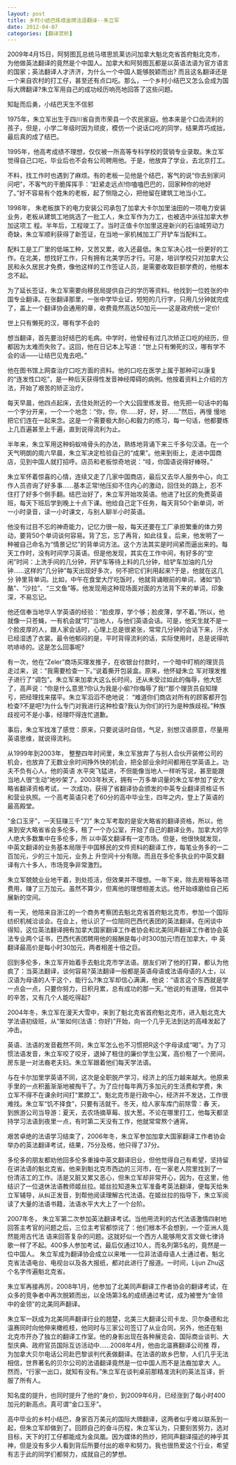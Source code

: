 ```yaml
---
layout: post
title: 乡村小结巴练成金牌法语翻译--朱立军
date: 2012-04-07
categories: [翻译赏析]  
---
```


2009年4月15日，阿努图瓦总统马塔思凯莱访问加拿大魁北克省首府魁北克市，为他做英法翻译的竟然是个中国人。加拿大和阿努图瓦都是以英语法语为官方语言的国家；英法翻译人才济济，为什么一个中国人能够脱颖而出? 而且这名翻译还是一个来自农村的打工仔，甚至还有点口吃。那么，一个乡村小结巴又怎么会成为国际大牌翻译?朱立军用自己的成功经历响亮地回答了这些问题。

知耻而后勇，小结巴天生不信邪

1975年，朱立军出生于四川省自贡市荣县一个农民家庭。他本来是个口齿流利的孩子，但是，小学二年级时因为顽皮，模仿一个说话口吃的同学，结果弄巧成拙，最后真的成了结巴。

1995年，他高考成绩不理想，仅仅被一所高等专科学校的营销专业录取。朱立军觉得自己口吃，毕业后也不会有公司聘用他。于是，他放弃了学业，去北京打工。

不料，找工作时也遇到了麻烦。有的老板一见他是个结巴，客气的说“你去别家问问吧”，不客气的干脆挥挥手：“赶紧走远点!你嗑嗑巴巴的，回家种你的地好了。”好不容易有个姓朱的老板，起了恻隐之心，把他留在建筑工地当小工。

1998年， 朱老板旗下的电力安装公司承包了加拿大卡尔加里油田的一项电力安装业务，老板从建筑工地挑选了一批工人，朱立军作为力工，也被选中派往加拿大参加这项工 程。半年后，工程竣工了。当时正值卡尔加里这座新兴的石油城劳动力奇缺，朱立军顺利获得了新签证，在当地一家机械加工厂开铲车当配料工。

配料工是工厂里的低端工种，又苦又累，收入还最低。朱立军决心找一份更好的工作。在北美，想找好工作，只有拥有北美学历才行。可是，培训学校只对加拿大公民和永久居民才免费，像他这样的工作签证人员，是需要收取巨额学费的，他根本念不起。

为了延长签证，朱立军需要向移民局提供自己的学历等资料。他找到一位姓张的中国专业翻译。在张翻译那里，一张中学毕业证，短短的几行字，只用几分钟就完成了，盖上一个翻译协会通用的章，收费竟然高达50加元——这是政府统一定价!

世上只有懒死的汉，哪有学不会的

想当翻译，首先要治好结巴的毛病。中学时，他曾经有过几次矫正口吃的经历，但都因为太难而失败了。这回，他在日记本上写道：“世上只有懒死的汉，哪有学不会的话——让结巴见鬼去吧。”

他在图书馆上网查治疗口吃方面的资料。他的口吃在医学上属于那种可以康复的“连发性口吃”，是一种后天获得性发音神经障碍的病例。他按着资料上介绍的方法，开始了艰苦的矫正治疗。

每天早晨，他四点起床，去住处附近的一个大公园里练发音。他先把一句话中的每一个字分开来，一个一个地念：“你，你，你……好，好，好……”然后，再慢 慢地把它们连在一起来念。这是一个需要极大耐心和毅力的练习，每一句话，他都要练上几百遍甚至上千遍，直到说得流利为止。

半年来，朱立军用这种蚂蚁啃骨头的办法，熟练地背诵下来三千多句汉语。在一个天气明朗的周六早晨，朱立军决定检验自己的“成果”。他来到街上，走进中国商店，见到中国人就打招呼。店员和老板惊奇地说：“哇，你国语说得好棒呀。”

朱立军怀着惊喜的心情，连续又走了几家中国商店，最后又去华人服务中心，向工作人员咨询了好多事……基本正常!他压抑不住内心的激动，回住处的路上，忍不住打了好多个侧手翻。结巴治好了，朱立军开始攻英语。他进了社区的免费英语班，每天下班后学到晚上十点下课。他给自己定下任务，每天背50个新单词，听一小时录音，读一小时课文，与别人聊半小时英语。

他没有过目不忘的神奇能力，记忆力很一般，每天还要在工厂承担繁重的体力劳动，要背50个单词谈何容易。背了忘，忘了再背，如此往复。后来，他发明了一 种被自己命名为“情景记忆”的背单词方法。这个方法其实是时间紧而逼出来的。每天工作时，没有时间学习英语。但是他发现，其实在工作中间，有好多的“空 闲”时间：上洗手间的几分钟，开铲车等待上料的几分钟，给铲车加油的几分钟……这样的“几分钟”每天出现好多次，何不把它们利用起来?于是，他就在这几分 钟里背单词。比如，中午在食堂大厅吃饭时，他就背诵眼前的单词，诸如“奶酪”、“沙拉”、“三文鱼”等。他发现用这种现场面对面的方法背下来的单词，印象 深，不易忘记。

他还信奉当地华人学英语的经验：“脸皮厚，学个够；脸皮薄，学不着。”所以，他就像一只苍蝇，一有机会就“叮”当地人，与他们英语会话。可是，他天生就不是一个脸皮厚的人，跟人家会话时，心理上总是很紧张，常常几分钟的会话下来，汗水已经湿透了衣裳。最令他郁闷的是，平时背得流利的话，实际使用时，总是说得吭吭哧哧的。这是怎么回事呢?

有一次，他在“Zeler”商场买理发推子，在收银台付款时，一个暗中盯梢的理货员走过来，说：“我需要检查一下。”说着撕开包装盒。原来，他怀疑朱立 军对理发推子进行了“调包”。朱立军来加拿大这么长时间，还从未受过如此的侮辱，他大怒了，高声说：“你是什么意思?你认为我是小偷?你侮辱了我!”那个理货员自知理亏，把经理找来摆平。朱立军滔滔不绝地说： “难道你们商店对所有的顾客都开包检查?不是吧?为什么专门对我进行这种检查?我认为你们的行为是种族歧视。”种族歧视可不是小事，经理吓得连忙道歉。

事后，朱立军找准了感觉：原来，只要说话时自信，气足，别想汉语原意，尽量用英语思维，就说得流利。

从1999年到2003年， 整整四年时间里，朱立军放弃了与别人合伙开装修公司的机会，也放弃了无数业余时间挣外快的机会，把全部业余时间都用在学英语上。功夫不负有心人，他的英语 水平突飞猛进，不但能像当地人一样听写说，甚至能跟当地人很“生动”地吵架了。2003年秋天，拥有一万多单词量的朱立军参加了安大略省翻译资格考试，一 次成功，获得了省翻译协会颁发的中英专业翻译资格证书和营业执照。一个高考英语只老了60分的高中毕业生，四年之内，登上了英语的最高殿堂。

“金口玉牙”，一天狂赚三千“刀” 朱立军考取的是安大略省的翻译资格，所以，他来到安大略省省会多伦多，租了一个办公室，开始了自己的翻译业务。加拿大的华人绝大多数集中在多伦多，所 以中英文翻译有一定市场。但是，他很快就发现，中英文翻译的业务基本局限于中国移民的文件资料的翻译工作，每笔业务多的一二百加元，少的三十加元，业务上 升空间十分有限。而且在多伦多执业的中英文翻译有六十多人，市场竞争非常激烈。

朱立军兢兢业业地干着，到处揽活，但效果并不理想。一年下来，除去房租等各项费用，赚了三万加元。虽然不算少，但离他的理想相差太远。他开始琢磨给自己拓展新的空间。

有一天，他陪来自浙江的一个商务考察团去魁北克省首府魁北克市，参加一个国际纺织机械洽谈会。在会上，他认识了一位陪同巴西代表团的英法翻译。在闲谈中 得知，这位英法翻译拥有加拿大国家翻译工作者协会和北美同声翻译工作者协会英法专业两个证书，巴西代表团聘用他的报酬是每小时300加元!而在加拿大，中 英翻译最高价是每小时30加元，两者相差十倍之巨。

回到多伦多，朱立军开始着手去魁北克市学法语。朋友们听了他的打算，都认为他疯了：当英法翻译，谈何容易?英法翻译一般都是英语母语或法语母语的人士，以汉语为母语的人干这个，能行么?朱立军却信心满满，他说：“语言这个东西就是学一点会一点，只要你努力，日积月累，总有成功的那一天。”他说的有道理，但其中的辛苦，又有几个人能吃得起?

2004年冬，朱立军在漫天大雪中，来到了魁北克省首府魁北克市，进入魁北克大学法语初级班，从“笨如何(法语：你好)”开始，向一个几乎无法到达的高峰发起了冲击。

英语、法语的发音截然不同，朱立军怎么也不习惯把R这个字母读成“喝”。为了习惯法语发音，朱立军咬了咬牙，退掉了租住的廉价学生公寓，高价租了一个房间，房东是一对法裔老夫妇。朱立军跟着他们每天学法语。

与在卡尔加里学英语不同，这次是全职脱产学习，经济上的压力越来越大。他原来手里的一点积蓄渐渐地被掏干了。为了应付每年两万多加元的生活费和学费，朱 立军不得不在课余时间打“累脖工”。魁北克市是行政中心，经济并不发达，工作很难找。朱立军“饥不择食”，只要有活就干。冬天，给人家车库门前除雪：春 天，到旅游公司当导游：夏天，去农场摘草莓、拔大葱。不论在哪里打工，他每天都坚持学习法语到夜里一点，有时第二天没有工作，他就常常熬个通宵。

艰苦卓绝的法语学习结束了，2006年冬，朱立军参加加拿大国家翻译工作者协会举办的英法翻译考试，结果，75分及格，他只得了37分。

多伦多的朋友都劝他回多伦多重操中英文翻译旧业，但他觉得自己有希望，坚持留在讲法语的魁北克省。他来到魁北克市西边的三河市，在一家老人院里找到了一 份清洁工的工作。活是又脏又累又恶心，但朱立军却非常开心，因为，在这里，他结识了一位退休法语教师姬丝拉。姬丝拉知道朱立军准备考英法翻译，便每天给朱 立军辅导，从纠正发音，到帮他阅读理解古代法语。在姬丝拉的指导下，朱立军阅读了大量的法语书籍，法语水平大大上了一个台阶。

2007年冬， 朱立军第二次参加英法翻译考试。当他用流利的古代法语激情四射地回答主考官的问题之后，三位主考官都惊诧了：他们根本不会想到，一个亚洲人竟然能用古代法 语来回答复杂的问题。这就好似一个西方人能够用文言文做七律诗歌一样了不起。400多人参加考试，最后仅通过10人，而名列第5名的，竟然是一位中国人。 朱立军成为翻译协会成立以来唯一一位非法语母语人士通过者。魁北克省法语电台、电视台以及各大报纸，都对此进行了报道。一时间，Lijun Zhu这个名字传遍魁北克省。

朱立军再接再厉，2008年1月，他参加了北美同声翻译工作者协会的翻译考试，在众多的竞争者中再次脱颖而出，以全场第3名的成绩通过考试，成为被誉为“金领中的金领”的北美同声翻译。

朱立军一跃成为北美同声翻译行业的翘楚，北美三大翻译公司卡龙、贝尔桑德和北温赛同时向他伸来橄榄枝，他同时与三家公司签订了从业合同，另外，他还在魁 北克市开办了独立的翻译工作室。他的身影出现在各种展览会、国际商业谈判、大型庆典、政府官员国际互访活动中……2008年4月，他由北温赛翻译公司推 荐，为加拿大贝尔电话公司赴巴黎谈判代表做翻译。在法语的故乡巴黎，人们几乎无法相信，世界著名的贝尔公司的法语翻译竟然是一位中国人而不是法裔加拿大 人。然而，“行家一出口，就知有没有。”朱立军在谈判桌前那精准流利的英法互译，折服了所有人。

知名度的提升，也同时提升了他的“身价，到2009年6月，已经涨到了每小时400加元的新高点。真可谓“金口玉牙”。

高中毕业的乡村小结巴，身家百万美元的国际大牌翻译，这两者似乎难以联系到一起，但朱立军却做到了。回顾自己的奋斗历程，朱立军认为，只要刻苦努力，选对目标，天下的打工仔都能成为金凤凰。因为媒体的热炒，把同声翻译描述的神乎其神，但是没有多少人看到背后所要付出的艰辛和努力。我也很热爱这个行业，希望有志于此的同学们都努力，成就自己的梦想。
